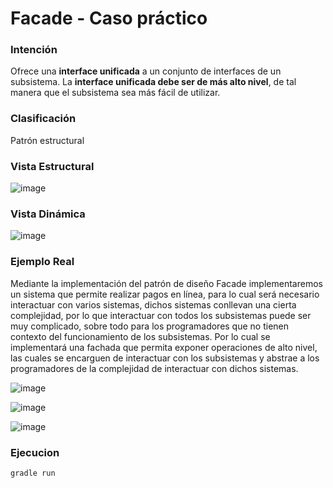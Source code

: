 # Facade - Caso práctico

### Intención

Ofrece una **interface unificada** a un conjunto de interfaces de un subsistema. La **interface unificada debe ser de más alto nivel**, de tal manera que el subsistema sea más fácil de utilizar.

### Clasificación

Patrón estructural

### Vista Estructural

![image](https://user-images.githubusercontent.com/55771796/173480579-78322883-3ef6-4f9b-a91a-ba9f10e0885a.png)

### Vista Dinámica
![image](https://user-images.githubusercontent.com/55771796/173480623-d7fee9d5-24f1-44fe-8a8e-77f0ae6fa372.png)

### Ejemplo Real

Mediante la implementación del patrón de diseño Facade implementaremos un sistema que permite realizar pagos en línea, para lo cual será necesario interactuar con varios sistemas, dichos sistemas conllevan una cierta complejidad, por lo que interactuar con todos los subsistemas puede ser muy complicado, sobre todo para los programadores que no tienen contexto del funcionamiento de los subsistemas. Por lo cual se implementará una fachada que permita exponer operaciones de alto nivel, las cuales se encarguen de interactuar con los subsistemas y abstrae a los programadores de la complejidad de interactuar con dichos sistemas.

![image](https://user-images.githubusercontent.com/55771796/174156401-103470fd-53d8-4ead-b77b-97f1e4d50499.png)

![image](https://user-images.githubusercontent.com/55771796/173480708-ef8f4b0d-bed3-4d8d-8cf3-ccf87eb66b76.png)

![image](https://user-images.githubusercontent.com/55771796/174156476-53979868-40f2-4491-88a3-1485ed2f0720.png)

### Ejecucion

```
gradle run
```
